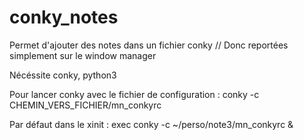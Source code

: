 conky_notes
===========

Permet d'ajouter des notes dans un fichier conky // Donc reportées simplement sur le window manager

Nécéssite conky, python3

Pour lancer conky avec le fichier de configuration : 
conky -c CHEMIN_VERS_FICHIER/mn_conkyrc

Par défaut dans le xinit :
exec conky -c ~/perso/note3/mn_conkyrc &
